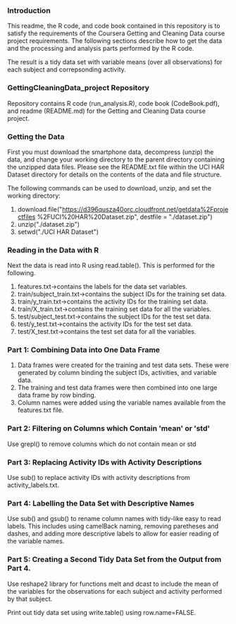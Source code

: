 ### Introduction
This readme, the R code, and code book contained in this repository is to 
satisfy the requirements of the Coursera Getting and Cleaning Data course
project requirements. The following sections describe how to get the data and 
the processing and analysis parts performed by the R code.

The result is a tidy data set with variable means (over all observations) 
for each subject and correpsonding activity.

### GettingCleaningData_project Repository
Repository contains R code (run_analysis.R), code book (CodeBook.pdf), and
readme (README.md) for the Getting and Cleaning Data course project.

### Getting the Data
First you must download the smartphone data, decompress (unzip) the data, and
change your working directory to the parent directory containing the unzipped
data files. Please see the README.txt file within the UCI HAR Dataset directory
for details on the contents of the data and file structure.

The following commands can be used to download, unzip, and set the working
directory:

1.  download.file("https://d396qusza40orc.cloudfront.net/getdata%2Fprojectfiles
%2FUCI%20HAR%20Dataset.zip", destfile = "./dataset.zip")
2.  unzip("./dataset.zip")
3.  setwd("./UCI HAR Dataset")

### Reading in the Data with R
Next the data is read into R using read.table(). This is performed for the
following.
1.  features.txt->contains the labels for the data set variables.
2.  train/subject_train.txt->contains the subject IDs for the training set data.
3.  train/y_train.txt->contains the activity IDs for the training set data.
4.  train/X_train.txt->contains the training set data for all the variables.
5.  test/subject_test.txt->contains the subject IDs for the test set data.
6.  test/y_test.txt->contains the activity IDs for the test set data.
7.  test/X_test.txt->contains the test set data for all the variables.

### Part 1: Combining Data into One Data Frame
1.  Data frames were created for the training and test data sets. These were
generated by column binding the subject IDs, activities, and variable data.
2.  The training and test data frames were then combined into one large data frame
by row binding.
3.  Column names were added using the variable names available from the features.txt
file.

### Part 2: Filtering on Columns which Contain 'mean' or 'std'
Use grepl() to remove columns which do not contain mean or std

### Part 3: Replacing Activity IDs with Activity Descriptions 
Use sub() to replace activity IDs with activity descriptions from
activity_labels.txt.

### Part 4: Labelling the Data Set with Descriptive Names
Use sub() and gsub() to rename column names with tidy-like easy to read labels.
This includes using camelBack naming, removing paretheses and dashes, and
adding more descriptive labels to allow for easier reading of the variable names.

### Part 5: Creating a Second Tidy Data Set from the Output from Part 4.
Use reshape2 library for functions melt and dcast to include the mean of the
variables for the observations for each subject and activity performed by that 
subject.

Print out tidy data set using write.table() using row.name=FALSE.
